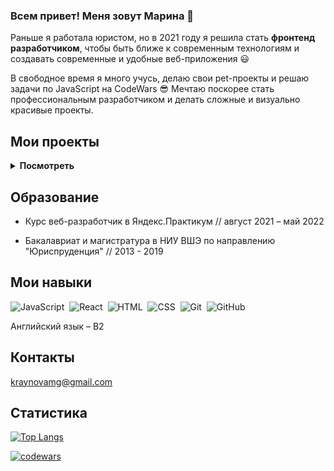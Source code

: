 ### Всем привет! Меня зовут Марина 👋

<!--
**MgKraynova/MgKraynova** is a ✨ _special_ ✨ repository because its `README.md` (this file) appears on your GitHub profile.

Here are some ideas to get you started:

- 🔭 I’m currently working on ...
- 🌱 I’m currently learning ...
- 👯 I’m looking to collaborate on ...
- 🤔 I’m looking for help with ...
- 💬 Ask me about ...
- 📫 How to reach me: ...
- 😄 Pronouns: ...
- ⚡ Fun fact: ...
-->

Раньше я работала юристом, но в 2021 году я решила стать **фронтенд разработчиком**, чтобы быть ближе к современным технологиям и создавать современные и удобные веб-приложения :smiley:

В свободное время я много учусь, делаю свои pet-проекты и решаю задачи по JavaScript на CodeWars :sunglasses: Мечтаю поскорее стать профессиональным разработчиком и делать сложные и визуально красивые проекты.

## Мои проекты 
<details>
<summary><b>Посмотреть</b></summary>
<table>
  <thead>
    <tr>
      <th>Название</th>
      <th>Использованные технологии</th>
      <th>Описание</th>
    </tr>
  </thead>
  <tbody>
     <tr>
      <td><a href='https://github.com/MgKraynova/search-films-app'>Search films app на React.js</a></td>
      <td>React.js, JavaScript, CSS, HTML</td>
      <td><b>Pet project. </b>Приложение по поиску фильмов из базы данных OMDB.</td>
    </tr>
    <tr>
      <td><a href='https://github.com/MgKraynova/game-memory-cards'>Игра "Найди пару" на JS</a></td>
      <td>JavaScript, CSS, HTML</td>
      <td><b>Pet project.</b> Карточная игра "Найди пару" на JS.</td>
    </tr>
    <tr>
      <td><a href='https://github.com/MgKraynova/react-mesto-auth'>Веб-приложение "Mesto" на React.js</a></td>
      <td>React.js, JavaScript, CSS, HTML</td>
      <td><b>Учебный проект</b> Mesto, переписанный с JavaScript на React. Аналог Инстаграм. К JS версии добавлена регистрация и авторизация пользователя. Проверен ревьюерами Я.Практикума.</td>
    </tr>
      <tr>
      <td><a href='https://github.com/MgKraynova/mesto'>Веб-приложение "Mesto" на JavaScript</a></td>
      <td>JavaScript, CSS, HTML</td>
      <td><b>Учебный проект</b> Mesto на JavaScript. Аналог Инстаграм. Проверен ревьюерами Я.Практикума.</td>
    </tr>
    <tr>
      <td><a href='https://github.com/MgKraynova/hungry-people'>Лендинг ресторана Hungry People</a></td>
      <td>CSS, HTML, JavaScript</td>
      <td><b>Pet project.</b> Одностраничный лендинг для ресторана, адаптированный под разные экраны. 
        Из особенностей: бургерное меню на JS, всплывающие попапы при заполнении форм на JS.</td>
    </tr>
    <tr>
      <td><a href='https://github.com/MgKraynova/online-store'>Лендинг мебельного магазина</a></td>
      <td>CSS, HTML</td>
      <td><b>Pet project.</b> Одностраничный лендинг для мебельного магазина, адаптированный под разные экраны.</td>
    </tr>
    <tr>
      <td><a href='https://github.com/MgKraynova/russian-travel'>Одностраничный сайт "Путешествия по России"</a></td>
      <td>CSS, HTML</td>
      <td><b>Учебный проект.</b> Одностраничный сайт с адаптивной версткой. Проверен ревьюерами Я.Практикума.</td>
    </tr>
  </tbody>
</table>
</details>

## Образование
* Курс веб-разработчик в Яндекс.Практикум // август 2021 – май 2022

* Бакалавриат и магистратура в НИУ ВШЭ по направлению "Юриспруденция" // 2013 - 2019

## Мои навыки
![JavaScript](https://img.shields.io/badge/-JavaScript-05122A?style=flat&logo=javascript)&nbsp;
![React](https://img.shields.io/badge/-React-05122A?style=flat&logo=react)&nbsp;
![HTML](https://img.shields.io/badge/-HTML-05122A?style=flat&logo=HTML5)&nbsp;
![CSS](https://img.shields.io/badge/-CSS-05122A?style=flat&logo=CSS3&logoColor=1572B6)&nbsp;
![Git](https://img.shields.io/badge/-Git-05122A?style=flat&logo=git)&nbsp;
![GitHub](https://img.shields.io/badge/-GitHub-05122A?style=flat&logo=github)&nbsp;

Английский язык – B2

## Контакты
kraynovamg@gmail.com

## Статистика
[![Top Langs](https://github-readme-stats.vercel.app/api/top-langs/?username=MgKraynova&layout=compact)](https://github.com/anuraghazra/github-readme-stats)&nbsp;

[![codewars](https://www.codewars.com/users/MgKraynova/badges/large)](https://www.codewars.com/users/MgKraynova)  
